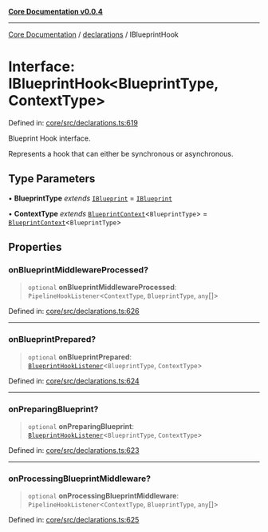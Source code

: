 [**Core Documentation v0.0.4**](../../README.md)

***

[Core Documentation](../../modules.md) / [declarations](../README.md) / IBlueprintHook

# Interface: IBlueprintHook\<BlueprintType, ContextType\>

Defined in: [core/src/declarations.ts:619](https://github.com/stonemjs/core/blob/2adc2da4c7e3b5a9f593c198ba7e8ad639651777/src/declarations.ts#L619)

Blueprint Hook interface.

Represents a hook that can either be synchronous or asynchronous.

## Type Parameters

• **BlueprintType** *extends* [`IBlueprint`](../type-aliases/IBlueprint.md) = [`IBlueprint`](../type-aliases/IBlueprint.md)

• **ContextType** *extends* [`BlueprintContext`](BlueprintContext.md)\<`BlueprintType`\> = [`BlueprintContext`](BlueprintContext.md)\<`BlueprintType`\>

## Properties

### onBlueprintMiddlewareProcessed?

> `optional` **onBlueprintMiddlewareProcessed**: `PipelineHookListener`\<`ContextType`, `BlueprintType`, `any`[]\>

Defined in: [core/src/declarations.ts:626](https://github.com/stonemjs/core/blob/2adc2da4c7e3b5a9f593c198ba7e8ad639651777/src/declarations.ts#L626)

***

### onBlueprintPrepared?

> `optional` **onBlueprintPrepared**: [`BlueprintHookListener`](../type-aliases/BlueprintHookListener.md)\<`BlueprintType`, `ContextType`\>

Defined in: [core/src/declarations.ts:624](https://github.com/stonemjs/core/blob/2adc2da4c7e3b5a9f593c198ba7e8ad639651777/src/declarations.ts#L624)

***

### onPreparingBlueprint?

> `optional` **onPreparingBlueprint**: [`BlueprintHookListener`](../type-aliases/BlueprintHookListener.md)\<`BlueprintType`, `ContextType`\>

Defined in: [core/src/declarations.ts:623](https://github.com/stonemjs/core/blob/2adc2da4c7e3b5a9f593c198ba7e8ad639651777/src/declarations.ts#L623)

***

### onProcessingBlueprintMiddleware?

> `optional` **onProcessingBlueprintMiddleware**: `PipelineHookListener`\<`ContextType`, `BlueprintType`, `any`[]\>

Defined in: [core/src/declarations.ts:625](https://github.com/stonemjs/core/blob/2adc2da4c7e3b5a9f593c198ba7e8ad639651777/src/declarations.ts#L625)

